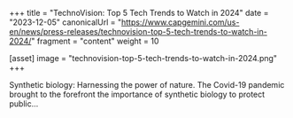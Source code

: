 +++
title = "TechnoVision: Top 5 Tech Trends to Watch in 2024"
date = "2023-12-05"
canonicalUrl = "https://www.capgemini.com/us-en/news/press-releases/technovision-top-5-tech-trends-to-watch-in-2024/"
fragment = "content"
weight = 10

[asset]
    image = "technovision-top-5-tech-trends-to-watch-in-2024.png"
+++

Synthetic biology: Harnessing the power of nature. The Covid-19 pandemic 
brought to the forefront the importance of synthetic biology to protect 
public...
